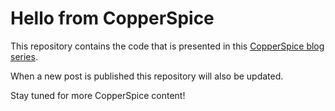 # Hello from CopperSpice
This repository contains the code that is presented in this [CopperSpice blog series](https://eolas.engineering/tags/copperspice/).

When a new post is published this repository will also be updated.

Stay tuned for more CopperSpice content!
